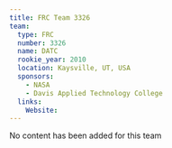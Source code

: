 ```yaml
---
title: FRC Team 3326
team:
  type: FRC
  number: 3326
  name: DATC
  rookie_year: 2010
  location: Kaysville, UT, USA
  sponsors:
    - NASA
    - Davis Applied Technology College
  links:
    Website: 
---
```

No content has been added for this team